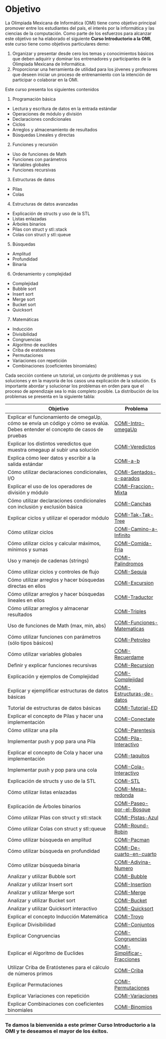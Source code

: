 Objetivo
==========================================
La Olimpiada Mexicana de Informática (OMI) tiene como objetivo principal promover entre los estudiantes
del país, el interés por la informática y las ciencias de la computación. Como parte de los
esfuerzos para alcanzar este objetivo se ha elaborado el siguiente **Curso Introductorio a la OMI**,
este curso tiene como objetivos particulares demo:

1. Organizar y presentar desde cero los temas y conocimientos básicos que deben adquirir y dominar los entrenadores
y participantes de la Olimpiada Mexicana de Informática.
2. Proporcionar una herramienta de utilidad para los jóvenes y profesores que deseen iniciar un proceso de entrenamiento
con la intención de participar o colaborar en la OMI.

Este curso presenta los siguientes contenidos

1. Programación básica
 * Lectura y escritura de datos en la entrada estándar
 * Operaciones de módulo y división
 * Declaraciones condicionales
 * Ciclos
 * Arreglos y almacenamiento de resultados
 * Búsquedas Lineales y directas
2. Funciones y recursión
 * Uso de funciones de Math
 * Funciones con parámetros
 * Variables globales
 * Funciones recursivas
3. Estructuras de datos
 * Pilas
 * Colas
4. Estructuras de datos avanzadas
 * Explicación de structs y uso de la STL
 * Listas enlazadas
 * Árboles binarios
 * Pilas con struct y stl::stack
 * Colas con struct y stl::queue
5. Búsquedas
 * Amplitud
 * Profundidad
 * Binaria
6. Ordenamiento y complejidad
 * Complejidad
 * Bubble sort
 * Insert sort
 * Merge sort
 * Bucket sort
 * Quicksort
7. Matemáticas
 * Inducción
 * Divisibilidad
 * Congruencias
 * Algoritmo de euclides
 * Criba de eratóstenes
 * Permutaciones
 * Variaciones con repetición
 * Combinaciones (coeficientes binomiales)

Cada sección contiene un tutorial, un conjunto de problemas y sus soluciones y en la mayoría de los casos una explicación de la solución. Es importante abordar y solucionar los problemas en orden para que el proceso de aprendizaje sea lo más completo  posible.
La distribución de los problemas se presenta en la siguiente tabla:

|Objetivo|Problema|
|--------|--------|
|Explicar el funcionamiento de omegaUp, cómo se envía un código y cómo se evalúa. Debes entender el concepto de casos de pruebas    |    [    COMI-Intro-omegaUp    ](https://omegaup.com/arena/problem/COMI-Intro-omegaUp)|
|Explicar los distintos veredictos que muestra omegaup al subir una solución    |    [    COMI-Veredictos    ](https://omegaup.com/arena/problem/COMI-Veredictos)|
|Explica cómo leer datos y escribir a  la salida estándar    |    [    COMI-a-b    ](https://omegaup.com/arena/problem/COMI-a-b)|
|Cómo utilizar declaraciones condicionales, I/O    |    [    COMI-Sentados-o-parados    ](https://omegaup.com/arena/problem/COMI-Sentados-o-parados)|
|Explicar el uso de los operadores de división y módulo    |    [    COMI-Fraccion-Mixta    ](https://omegaup.com/arena/problem/COMI-Fraccion-Mixta)|
|Cómo utilizar declaraciones condicionales con inclusión y exclusión básica    |    [    COMI-Canchas    ](https://omegaup.com/arena/problem/COMI-Canchas)|
|Explicar ciclos y utilizar el operador módulo    |    [    COMI-Tak-Tak-Tree    ](https://omegaup.com/arena/problem/COMI-Tak-Tak-Tree)|
|Cómo utilizar ciclos    |    [    COMI-Camino-a-Infinito    ](https://omegaup.com/arena/problem/COMI-Camino-a-Infinito)|
|Cómo utilizar ciclos y calcular máximos, mínimos y sumas    |    [    COMI-Comida-Fria    ](https://omegaup.com/arena/problem/COMI-Comida-Fria)|
|Uso y manejo de cadenas (strings)    |    [    COMI-Palindromos    ](https://omegaup.com/arena/problem/COMI-Palindromos)|
|Cómo utilizar ciclos y controles de flujo     |    [    COMI-Sequia    ](https://omegaup.com/arena/problem/COMI-Sequia)|
|Cómo utilizar arreglos y hacer búsquedas directas en ellos    |    [    COMI-Excursion    ](https://omegaup.com/arena/problem/COMI-Excursion)|
|Cómo utilizar arreglos y hacer búsquedas lineales en ellos    |    [    COMI-Traductor    ](https://omegaup.com/arena/problem/COMI-Traductor)|
|Cómo utilizar arreglos y almacenar resultados    |    [    COMI-Triples    ](https://omegaup.com/arena/problem/COMI-Triples)|
|Uso de funciones de Math (max, min, abs)    |    [    COMI-Funciones-Matematicas    ](https://omegaup.com/arena/problem/COMI-Funciones-Matematicas)|
|Cómo utilizar funciones con parámetros (sólo tipos básicos)    |    [    COMI-Petroleo    ](https://omegaup.com/arena/problem/COMI-Petroleo)|
|Cómo utilizar variables globales    |    [    COMI-Recuerdame    ](https://omegaup.com/arena/problem/COMI-Recuerdame)|
|Definir y explicar funciones recursivas     |    [    COMI-Recursion    ](https://omegaup.com/arena/problem/COMI-Recursion)|
|Explicación y ejemplos de Complejidad    |    [    COMI-Complejidad    ](https://omegaup.com/arena/problem/COMI-Complejidad)|
|Explicar y ejemplificar estructuras de datos básicas    |    [    COMI-Estructuras-de-datos    ](https://omegaup.com/arena/problem/COMI-Estructuras-de-datos)|
|Tutorial de estructuras de datos básicas   |    [    COMI-Tutorial-ED     ](https://omegaup.com/arena/problem/COMI-Tutorial-ED)|
|Explicar el concepto de Pilas y hacer una implementación     |    [    COMI-Conectate    ](https://omegaup.com/arena/problem/COMI-Conectate)|
|Cómo utilizar una pila    |    [    COMI-Parentesis    ](https://omegaup.com/arena/problem/COMI-Parentesis)|
|Implementar push y pop para una Pila    |    [    COMI-Pila-Interactivo    ](https://omegaup.com/arena/problem/COMI-Pila-Interactivo)|
|Explicar el concepto de Cola y hacer una implementación     |    [    COMI-taquitos    ](https://omegaup.com/arena/problem/COMI-taquitos)|
|Implementar push y pop para una cola    |    [    COMI-Cola-Interactivo    ](https://omegaup.com/arena/problem/COMI-Cola-Interactivo)|
|Explicación de structs y uso de la STL    |    [    COMI-STL    ](https://omegaup.com/arena/problem/COMI-STL)|
|Cómo utilizar listas enlazadas    |    [    COMI-Mesa-redonda    ](https://omegaup.com/arena/problem/COMI-Mesa-redonda)|
|Explicación de Árboles binarios    |    [    COMI-Paseo-por-el-Bosque    ](https://omegaup.com/arena/problem/COMI-Paseo-por-el-Bosque)|
|Cómo utilizar Pilas con struct y stl::stack    |    [    COMI-Pistas-Azul    ](https://omegaup.com/arena/problem/COMI-Pistas-Azul)|
|Cómo utilizar Colas con struct y stl::queue    |    [    COMI-Round-Robin    ](https://omegaup.com/arena/problem/COMI-Round-Robin)|
|Cómo utilizar búsqueda en amplitud     |    [    COMI-Pacman    ](https://omegaup.com/arena/problem/COMI-Pacman)|
|Cómo utilizar búsqueda en profundidad    |    [    COMI-De-cuarto-en-cuarto    ](https://omegaup.com/arena/problem/COMI-De-cuarto-en-cuarto)|
|Cómo utilizar búsqueda binaria    |    [    COMI-Adivina-Numero    ](https://omegaup.com/arena/problem/COMI-Adivina-Numero)|
|Analizar y utilizar Bubble sort     |    [    COMI-Bubble    ](https://omegaup.com/arena/problem/COMI-Bubble)|
|Analizar y utilizar Insert sort     |    [    COMI-Insertion    ](https://omegaup.com/arena/problem/COMI-Insertion)|
|Analizar y utilizar Merge sort     |    [    COMI-Merge    ](https://omegaup.com/arena/problem/COMI-Merge)|
|Analizar y utilizar Bucket sort    |    [    COMI-Bucket    ](https://omegaup.com/arena/problem/COMI-Bucket)|
|Analizar y utilizar Quicksort interactivo    |    [    COMI-Quicksort    ](https://omegaup.com/arena/problem/COMI-Quicksort)|
|Explicar el concepto Inducción Matemática    |    [    COMI-Troyo    ](https://omegaup.com/arena/problem/COMI-Troyo)|
|Explicar Divisibilidad    |    [    COMI-Conjuntos    ](https://omegaup.com/arena/problem/COMI-Conjuntos)|
|Explicar Congruencias    |    [    COMI-Congruencias    ](https://omegaup.com/arena/problem/COMI-Congruencias)|
|Explicar el  Algoritmo de Euclides    |    [    COMI-Simplificar-Fracciones    ](https://omegaup.com/arena/problem/COMI-Simplificar-Fracciones)|
|Utilizar Criba de Eratóstenes para el cálculo de números primos    |    [    COMI-Criba    ](https://omegaup.com/arena/problem/COMI-Criba)|
|Explicar Permutaciones    |    [    COMI-Permutaciones    ](https://omegaup.com/arena/problem/COMI-Permutaciones)|
|Explicar Variaciones con repetición    |    [    COMI-Variaciones    ](https://omegaup.com/arena/problem/COMI-Variaciones)|
|Explicar Combinaciones con coeficientes binomiales    |    [    COMI-Binomios    ](https://omegaup.com/arena/problem/COMI-Binomios)|

### Te damos la bienvenida a este primer **Curso Introductorio a la OMI** y te deseamos el mayor de los éxitos.
